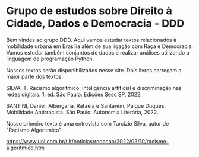 # Grupo de estudos sobre Direito à Cidade, Dados e Democracia - DDD

Bem vindes ao grupo DDD. Aqui vamos estudar textos relacionados à mobilidade urbana em Brasília além de sua ligação com Raça e Democracia. Vamos estudar também conjuntos de dados e realizar análises utilizando a linguagem de programação Python.

Nossos textos serão disponibilizados nesse site. Dois livros carregam a maior parte dos textos:

SILVA, T. Racismo algorítmico: inteligência artificial e discriminação nas redes digitais. 1. ed. São Paulo: Edições Sesc SP, 2022.

SANTINI, Daniel, Albergaria, Rafaela e Santarém, Paíque Duques. Mobilidade Antirracista. São Paulo: Autonomia Literária, 2022.

Nosso primeiro texto é uma entrevista com Tarcízio Silva, autor de "Racismo Algoritmico":

https://www.uol.com.br/tilt/noticias/redacao/2022/03/10/racismo-algoritmico.htm 

